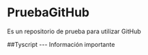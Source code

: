 # PruebaGitHub
Es un repositorio de prueba para utilizar GitHub

##Tyscript ---
Información importante
